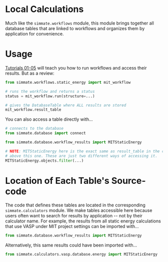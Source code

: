 Local Calculations
=================

Much like the `simmate.workflows` module, this module brings together all database tables that are linked to workflows and organizes them by application for convenience.

Usage
======

[Tutorials 01-05](https://github.com/jacksund/simmate/tree/main/tutorials) will teach you how to run workflows and access their results. But as a review:

``` python
from simmate.workflows.static_energy import mit_workflow

# runs the workflow and returns a status
status = mit_workflow.run(structure=...)

# gives the DatabaseTable where ALL results are stored
mit_workflow.result_table
```

You can also access a table directly with...

``` python
# connects to the database
from simmate.database import connect

from simmate.database.workflow_results import MITStaticEnergy

# NOTE: MITStaticEnergy here is the exact same as result_table in the codeblock
# above this one. These are just two different ways of accessing it.
MITStaticEnergy.objects.filter(...)
```


Location of Each Table's Source-code
=======================================

The code that defines these tables are located in the corresponding `simmate.calculators` module. We make tables accessible here because users often want to search for results by application -- not by their calculator name. For example, the results from all static energy calculations that use VASP under MIT project settings can be imported with...

``` python
from simmate.database.workflow_results import MITStaticEnergy
```

Alternatively, this same results could have been imported with...

``` python
from simmate.calculators.vasp.database.energy import MITStaticEnergy
```
